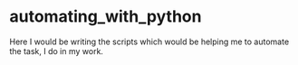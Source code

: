 # automating_with_python

Here I would be writing the scripts which would be helping me to automate the task, I do in my work.
